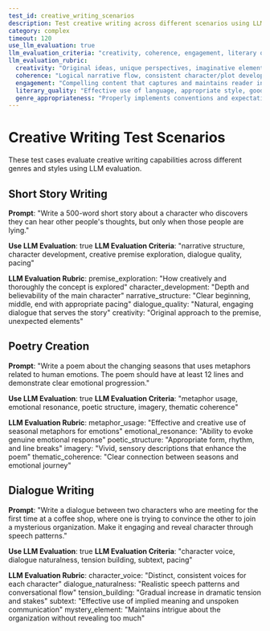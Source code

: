 ```yaml
---
test_id: creative_writing_scenarios
description: Test creative writing across different scenarios using LLM evaluation
category: complex
timeout: 120
use_llm_evaluation: true
llm_evaluation_criteria: "creativity, coherence, engagement, literary quality, genre appropriateness"
llm_evaluation_rubric:
  creativity: "Original ideas, unique perspectives, imaginative elements"
  coherence: "Logical narrative flow, consistent character/plot development"
  engagement: "Compelling content that captures and maintains reader interest"
  literary_quality: "Effective use of language, appropriate style, good technique"
  genre_appropriateness: "Properly implements conventions and expectations of the genre"
---
```


# Creative Writing Test Scenarios

These test cases evaluate creative writing capabilities across different genres and styles using LLM evaluation.

## Short Story Writing

**Prompt**: "Write a 500-word short story about a character who discovers they can hear other people's thoughts, but only when those people are lying."

**Use LLM Evaluation**: true
**LLM Evaluation Criteria**: "narrative structure, character development, creative premise exploration, dialogue quality, pacing"

**LLM Evaluation Rubric**:
premise_exploration: "How creatively and thoroughly the concept is explored"
character_development: "Depth and believability of the main character"
narrative_structure: "Clear beginning, middle, end with appropriate pacing"
dialogue_quality: "Natural, engaging dialogue that serves the story"
creativity: "Original approach to the premise, unexpected elements"

## Poetry Creation

**Prompt**: "Write a poem about the changing seasons that uses metaphors related to human emotions. The poem should have at least 12 lines and demonstrate clear emotional progression."

**Use LLM Evaluation**: true
**LLM Evaluation Criteria**: "metaphor usage, emotional resonance, poetic structure, imagery, thematic coherence"

**LLM Evaluation Rubric**:
metaphor_usage: "Effective and creative use of seasonal metaphors for emotions"
emotional_resonance: "Ability to evoke genuine emotional response"
poetic_structure: "Appropriate form, rhythm, and line breaks"
imagery: "Vivid, sensory descriptions that enhance the poem"
thematic_coherence: "Clear connection between seasons and emotional journey"

## Dialogue Writing

**Prompt**: "Write a dialogue between two characters who are meeting for the first time at a coffee shop, where one is trying to convince the other to join a mysterious organization. Make it engaging and reveal character through speech patterns."

**Use LLM Evaluation**: true
**LLM Evaluation Criteria**: "character voice, dialogue naturalness, tension building, subtext, pacing"

**LLM Evaluation Rubric**:
character_voice: "Distinct, consistent voices for each character"
dialogue_naturalness: "Realistic speech patterns and conversational flow"
tension_building: "Gradual increase in dramatic tension and stakes"
subtext: "Effective use of implied meaning and unspoken communication"
mystery_element: "Maintains intrigue about the organization without revealing too much"